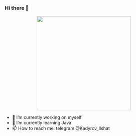 ### Hi there 👋


<div id="header" align="center">
  <img src="https://media3.giphy.com/media/wcgn5fVDjvR7pdvz4C/giphy.gif?cid=ecf05e4706qc7asvls7aqymm2462kfot37lt0umaw3st4vi1&rid=giphy.gif&ct=g" width="300"/>
</div>

- 🔭 I’m currently working on myself
- 🌱 I’m currently learning Java
- 📫 How to reach me: telegram @Kadyrov_Ilshat

